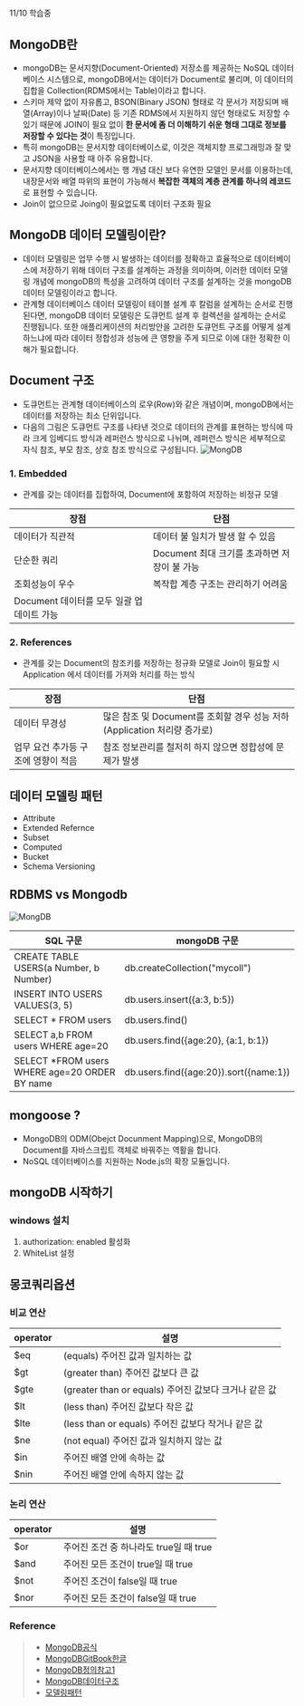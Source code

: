 # 
11/10 학습중

## MongoDB란
* mongoDB는 문서지향(Document-Oriented) 저장소를 제공하는 NoSQL 데이터베이스 시스템으로, mongoDB에서는 데이터가 Document로 불리며, 이 데이터의 집합을 Collection(RDMS에서는 Table)이라고 합니다. 
* 스키마 제약 없이 자유롭고, BSON(Binary JSON) 형태로 각 문서가 저장되며 배열(Array)이나 날짜(Date) 등 기존 RDMS에서 지원하지 않던 형태로도 저장할 수 있기 때문에 JOIN이 필요 없이 **한 문서에 좀 더 이해하기 쉬운 형태 그대로 정보를 저장할 수 있다는 것**이 특징입니다. 
* 특히 mongoDB는 문서지향 데이터베이스로, 이것은 객체지향 프로그래밍과 잘 맞고 JSON을 사용할 때 아주 유용합니다.
* 문서지향 데이터베이스에서는 행 개념 대신 보다 유연한 모델인 문서를 이용하는데, 내장문서와 배열 따위의 표현이 가능해서 **복잡한 객체의 계층 관계를 하나의 레코드**로 표현할 수 있습니다.
* Join이 없으므로 Joing이 필요없도록 데이터 구조화 필요 


## MongoDB 데이터 모델링이란?
* 데이터 모델링은 업무 수행 시 발생하는 데이터를 정확하고 효율적으로 데이터베이스에 저장하기 위해 데이터 구조를 설계하는 과정을 의미하며, 이러한 데이터 모델링 개념에 mongoDB의 특성을 고려하여 데이터 구조를 설계하는 것을 mongoDB 데이터 모델링이라고 합니다.
* 관계형 데이터베이스 데이터 모델링이 테이블 설계 후 칼럼을 설계하는 순서로 진행된다면, mongoDB 데이터 모델링은 도큐먼트 설계 후 컬렉션을 설계하는 순서로 진행됩니다. 또한 애플리케이션의 처리방안을 고려한 도큐먼트 구조를 어떻게 설계하느냐에 따라 데이터 정합성과 성능에 큰 영향을 주게 되므로 이에 대한 정확한 이해가 필요합니다.

## Document 구조
* 도큐먼트는 관계형 데이터베이스의 로우(Row)와 같은 개념이며, mongoDB에서는 데이터를 저장하는 최소 단위입니다. 
* 다음의 그림은 도큐먼트 구조를 나타낸 것으로 데이터의 관계를 표현하는 방식에 따라 크게 임베디드 방식과 레퍼런스 방식으로 나뉘며, 레퍼런스 방식은 세부적으로 자식 참조, 부모 참조, 상호 참조 방식으로 구성됩니다.
![MongDB](https://image.toast.com/aaaadh/real/2021/techblog/2%289%29.png)


### 1. Embedded
* 관계를 갖는 데이터를 집합하여, Document에 포함하여 저장하는 비정규 모델

|  장점  | 단점 |
|---------|---------|
|데이터가 직관적 |   데이터 불 일치가 발생 할 수 있음|
|단순한 쿼리     |   Document 최대 크기를 초과하면 저장이 불 가능|
|조회성능이 우수 |   복작합 계층 구조는 관리하기 어려움|
| Document 데이터를 모두 일괄 업데이트 가능 ||


### 2. References
* 관계를 갖는 Document의 참조키를 저장하는 정규화 모델로 Join이 필요할 시 Application 에서 데이터를 가져와 처리를 하는 방식

|  장점  | 단점 |
|---------|---------|
|데이터 무경성 |   많은 참조 및 Document를 조회할 경우 성능 저하 (Application 처리량 증가로)|
|업무 요건 추가등 구조에 영향이 적음   |  참조 정보관리를 철저히 하지 않으면 정합성에 문제가 발생|

## 데이터 모델링 패턴
* Attribute
* Extended Refernce
* Subset
* Computed
* Bucket
* Schema Versioning


## RDBMS vs Mongodb

![MongDB](https://blog.kakaocdn.net/dn/bMzryO/btqGXmWNRGb/fOeqKJKXcgdwGQYrF5dZok/img.jpg    )

|  SQL 구문  | mongoDB 구문 |
|---------|---------|
| CREATE TABLE USERS(a Number, b Number)	| db.createCollection("mycoll")|
| INSERT INTO USERS VALUES(3, 5)	| db.users.insert({a:3, b:5})|
| SELECT * FROM users	|db.users.find()
| SELECT a,b FROM users WHERE age=20	| db.users.find({age:20}, {a:1, b:1})
| SELECT *FROM users WHERE age=20 ORDER BY name	| db.users.find({age:20}).sort({name:1})

## mongoose ?
* MongoDB의 ODM(Obejct Docunment Mapping)으로, MongoDB의 Document를 자바스크립트 객체로 바꿔주는 역활을 합니다.
* NoSQL 데이터베이스를 지원하는 Node.js의 확장 모듈입니다.



## mongoDB 시작하기
### windows 설치
1. authorization: enabled 활성화
2. WhiteList 설정 

## 몽코쿼리옵션
### 비교 연산   

|  operator  | 설명 |
|---------|---------|
|	$eq	|(equals) 주어진 값과 일치하는 값
|	$gt	|(greater than) 주어진 값보다 큰 값
|	$gte	|(greater than or equals) 주어진 값보다 크거나 같은 값
|	$lt	|(less than) 주어진 값보다 작은 값
|	$lte	|(less than or equals) 주어진 값보다 작거나 같은 값
|	$ne	|(not equal) 주어진 값과 일치하지 않는 값
|	$in	|주어진 배열 안에 속하는 값
|	$nin|	주어진 배열 안에 속하지 않는 값

### 논리 연산

|  operator  | 설명 |
|---------|---------|
| $or	|주어진 조건 중 하나라도 true일 때 true
| $and|	주어진 모든 조건이 true일 때 true
| $not|	주어진 조건이 false일 때 true
| $nor|	주어진 모든 조건이 false일 때 true


### Reference
> - [MongoDB공식]
> - [MongoDBGitBook한글]
> - [MongoDB정의참고1]
> - [MongoDB데이터구조]
> - [모델링패턴]

[MongoDB공식]: https://docs.mongodb.com/
[MongoDBGitBook한글]: https://yuby.gitbooks.io/mongodb-ko/content
[MongoDB정의참고1]: https://edu.goorm.io/learn/lecture/557/%ED%95%9C-%EB%88%88%EC%97%90-%EB%81%9D%EB%82%B4%EB%8A%94-node-js/lesson/174384/mongodb%EB%9E%80
[MongoDB데이터구조]: https://meetup.toast.com/posts/276
[모델링패턴]: https://kciter.so/posts/about-mongodb

